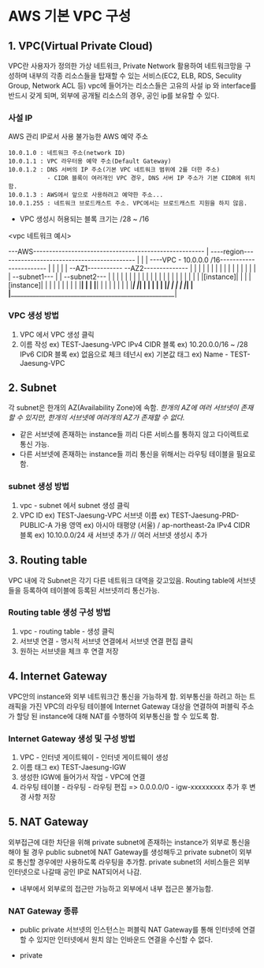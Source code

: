 # AWS 기본 VPC 구성

## 1. VPC(Virtual Private Cloud)
VPC란
사용자가 정의한 가상 네트워크, Private Network 활용하여 네트워크망을 구성하며 내부의 각종 리소스들을 탑재할 수 있는 서비스(EC2, ELB, RDS, Seculity Group, Network ACL 등)
vpc에 들어가는 리소스들은 고유의 사설 ip 와 interface를 반드시 갖게 되며, 외부에 공개될 리소스의 경우, 공인 ip를 보유할 수 있다.

### 사설 IP

AWS 관리 IP로서 사용 불가능한 AWS 예약 주소
```
10.0.1.0 : 네트워크 주소(network ID)
10.0.1.1 : VPC 라우터용 예약 주소(Default Gateway)
10.0.1.2 : DNS 서버의 IP 주소(기본 VPC 네트워크 범위에 2를 더한 주소)
           - CIDR 블록이 여러개인 VPC 경우, DNS 서버 IP 주소가 기본 CIDR에 위치함.
10.0.1.3 : AWS에서 앞으로 사용하려고 예약한 주소...
10.0.1.255 : 네트워크 브로드캐스트 주소. VPC에서는 브로드캐스트 지원을 하지 않음.
```

- VPC 생성시 허용되는 블록 크기는 /28 ~ /16

<vpc 네트워크 예시>

---AWS------------------------------------------------------
|    ----region------------------------------------------- |
|    |    ----VPC - 10.0.0.0 /16-----------------------  | |
|    |    |  --AZ1-----------    --AZ2--------------  |  | |
|    |    |  |               |   |                 |  |  | |
|    |    |  | --subnet1---  |   | --subnet2---    |  |  | |
|    |    |  | |          |  |   | |          |    |  |  | |
|    |    |  | |[instance]|  |   | |[instance]|    |  |  | |
|    |    |  | |__________|  |   | |__________|    |  |  | |
|    |    |  |_______________|   |_________________|  |  | |
|    |    |___________________________________________|  | |
|    |___________________________________________________| |
|__________________________________________________________|

### VPC 생성 방법

1. VPC 에서 VPC 생성 클릭
2. 이름 작성                    ex) TEST-Jaesung-VPC
   IPv4 CIDR 블록               ex) 10.20.0.0/16 ~ /28
   IPv6 CIDR 블록               ex) 없음으로 체크
   테넌시                       ex) 기본값
   태그                         ex) Name - TEST-Jaesung-VPC

## 2. Subnet
각 subnet은 한개의 AZ(Availability Zone)에 속함.
*한개의 AZ에 여러 서브넷이 존재할 수 있지만, 한개의 서브넷에 여러개의 AZ가 존재할 수 없다.*

- 같은 서브넷에 존재하는 instance들 끼리 다른 서비스를 통하지 않고 다이렉트로 통신 가능.
- 다른 서브넷에 존재하는 instance들 끼리 통신을 위해서는 라우팅 테이블을 필요로 함.

### subnet 생성 방법
1. vpc - subnet 에서 subnet 생성 클릭
2. VPC ID                       ex) TEST-Jaesung-VPC
   서브넷 이름                  ex) TEST-Jaesung-PRD-PUBLIC-A
   가용 영역                    ex) 아시아 태평양 (서울) / ap-northeast-2a
   IPv4 CIDR 블록               ex) 10.10.0.0/24
   새 서브넷 추가               // 여러 서브넷 생성시 추가


## 3. Routing table
VPC 내에 각 Subnet은 각기 다른 네트워크 대역을 갖고있음.
Routing table에 서브넷들을 등록하여 테이블에 등록된 서브넷끼리 통신가능.

### Routing table 생성 구성 방법
1. vpc - routing table - 생성 클릭
2. 서브넷 연결 - 명시적 서브넷 연결에서 서브넷 연결 편집 클릭
3. 원하는 서브넷을 체크 후 연결 저장

## 4. Internet Gateway
VPC안의 instance와 외부 네트워크간 통신을 가능하게 함.
외부통신을 하려고 하는 트래픽을 가진 VPC의 라우팅 테이블에 Internet Gateway 대상을 연결하여 퍼블릭 주소가 할당 된 instance에 대해 NAT를 수행하여 외부통신을 할 수 있도록 함.

### Internet Gateway 생성 및 구성 방법
1. VPC - 인터넷 게이트웨이 - 인터넷 게이트웨이 생성
2. 이름 태그                    ex) TEST-Jaesung-IGW
3. 생성한 IGW에 들어가서 작업 - VPC에 연결
4. 라우팅 테이블 - 라우팅 - 라우팅 편집 => 0.0.0.0/0 - igw-xxxxxxxxx 추가 후 변경 사항 저장

## 5. NAT Gateway
외부접근에 대한 차단을 위해 private subnet에 존재하는 instance가 외부로 통신을 해야 될 경우 public subnet에 NAT Gateway를 생성해두고 private subnet이 외부로 통신할 경우에만 사용하도록 라우팅을 추가함.
private subnet의 서비스들은 외부 인터넷으로 나갈때 공인 IP로 NAT되어서 나감.
- 내부에서 외부로의 접근만 가능하고 외부에서 내부 접근은 불가능함.

### NAT Gateway 종류
- public
  private 서브넷의 인스턴스는 퍼블릭 NAT Gateway를 통해 인터넷에 연결할 수 있지만 인터넷에서 원치 않는 인바운드 연결을 수신할 수 없다.
  
- private
